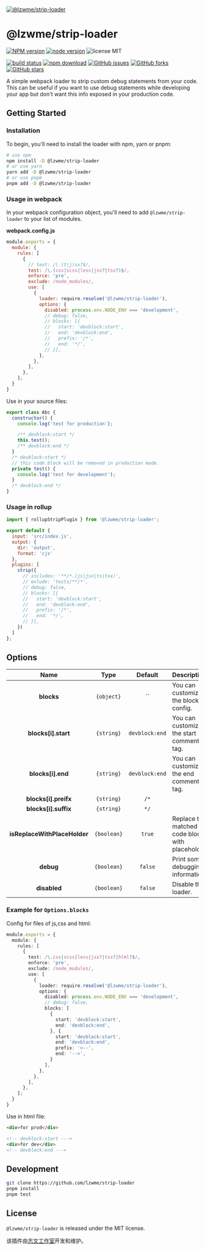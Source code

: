 [![@lzwme/strip-loader](https://nodei.co/npm/@lzwme/strip-loader.png)][npm-url]

# @lzwme/strip-loader

[![NPM version][npm-badge]][npm-url]
[![node version][node-badge]][node-url]
![license MIT](https://img.shields.io/github/license/lzwme/strip-loader)

[![build status](https://github.com/lzwme/strip-loader/actions/workflows/node-ci.yml/badge.svg)](https://github.com/lzwme/strip-loader/actions/workflows/node-ci.yml)
[![npm download][download-badge]][download-url]
[![GitHub issues][issues-badge]][issues-url]
[![GitHub forks][forks-badge]][forks-url]
[![GitHub stars][stars-badge]][stars-url]

A simple webpack loader to strip custom debug statements from your code. This can be useful if you want to use debug statements while developing your app but don't want this info exposed in your production code.

## Getting Started

### Installation

To begin, you'll need to install the loader with npm, yarn or pnpm:

```bash
# use npm
npm install -D @lzwme/strip-loader
# or use yarn
yarn add -D @lzwme/strip-loader
# or use pnpm
pnpm add -D @lzwme/strip-loader
```

### Usage in webpack

In your webpack configuration object, you'll need to add `@lzwme/strip-loader` to your list of modules.

**webpack.config.js**

```js
module.exports = {
  module: {
    rules: [
      {
        // test: /\.(t|j)sx?$/,
        test: /\.(css|scss|less|jsx?|tsx?)$/,
        enforce: 'pre',
        exclude: /node_modules/,
        use: [
          {
            loader: require.resolve('@lzwme/strip-loader'),
            options: {
              disabled: process.env.NODE_ENV === 'development',
              // debug: false,
              // blocks: [{
              //   start: 'devblock:start',
              //   end: 'devblock:end',
              //   prefix: '/*',
              //   end: '*/',
              // }],
            },
          },
        ],
      },
    ];
  }
}
```

Use in your source files:

```js
export class Abc {
  constructor() {
    console.log('test for production');

    /** devblock:start */
    this.test();
    /** devblock:end */
  }
  /* devblock:start */
  // this code block will be removed in production mode.
  private test() {
    console.log('test for development');
  }
  /* devblock:end */
}
```

### Usage in rollup

```js
import { rollupStripPlugin } from '@lzwme/strip-loader';

export default {
  input: 'src/index.js',
  output: {
    dir: 'output',
    format: 'cjs'
  },
  plugins: [
    strip({
      // includes: '**/*.(js|jsx|ts|tsx)',
      // exlude: 'tests/**/*',
      // debug: false,
      // blocks: [{
      //   start: 'devblock:start',
      //   end: 'devblock:end',
      //   prefix: '/*',
      //   end: '*/',
      // }],
    })
  ]
};
```

## Options

|         Name                 |         Type         |         Default         | Description                                      |
| :--------------------------: | :------------------: | :---------------------: | :----------------------------------------------- |
| **blocks**                   |      `{object}`      |    ``     | You can customize the blocks config.         |
| **blocks[i].start**          |      `{string}`      |    `devblock:end`       | You can customize the start comment tag.         |
| **blocks[i].end**            |      `{string}`      |    `devblock:end`       | You can customize the end comment tag.           |
| **blocks[i].preifx**         |      `{string}`      |    `/*`                 |          |
| **blocks[i].suffix**         |      `{string}`      |    `*/`                 |          |
| **isReplaceWithPlaceHolder** |      `{boolean}`      |    `true`              | Replace the matched code block with placeholder. |
| **debug**                    |      `{boolean}`     |    `false`              | Print some debugging information.                |
| **disabled**                 |      `{boolean}`     |    `false`              | Disable the loader.                              |

### Example for `Options.blocks`

Config for files of js,css and html:

```ts
module.exports = {
  module: {
    rules: [
      {
        test: /\.css|scss|less|jsx?|tsx?|html?$/,
        enforce: 'pre',
        exclude: /node_modules/,
        use: [
          {
            loader: require.resolve('@lzwme/strip-loader'),
            options: {
              disabled: process.env.NODE_ENV === 'development',
              // debug: false,
              blocks: [
                {
                  start: 'devblock:start',
                  end: 'devblock:end',
                }, {
                  start: 'devblock:start',
                  end: 'devblock:end',
                  prefix: '<--',
                  end: '-->',
                }
              ],
            },
          },
        ],
      },
    ];
  }
}
```

Use in html file:

```html
<div>for prod</div>

<!-- devblock:start --->
<div>for dev</div>
<!-- devblock:end --->
```

## Development

```bash
git clone https://github.com/lzwme/strip-loader
pnpm install
pnpm test
```

## License

`@lzwme/strip-loader` is released under the MIT license.

该插件由[志文工作室](https://lzw.me)开发和维护。


[stars-badge]: https://img.shields.io/github/stars/lzwme/strip-loader.svg
[stars-url]: https://github.com/lzwme/strip-loader/stargazers
[forks-badge]: https://img.shields.io/github/forks/lzwme/strip-loader.svg
[forks-url]: https://github.com/lzwme/strip-loader/network
[issues-badge]: https://img.shields.io/github/issues/lzwme/strip-loader.svg
[issues-url]: https://github.com/lzwme/strip-loader/issues
[npm-badge]: https://img.shields.io/npm/v/@lzwme/strip-loader.svg?style=flat-square
[npm-url]: https://npmjs.org/package/@lzwme/strip-loader
[node-badge]: https://img.shields.io/badge/node.js-%3E=_14.0.0-green.svg?style=flat-square
[node-url]: https://nodejs.org/download/
[download-badge]: https://img.shields.io/npm/dm/@lzwme/strip-loader.svg?style=flat-square
[download-url]: https://npmjs.org/package/@lzwme/strip-loader
[bundlephobia-url]: https://bundlephobia.com/result?p=@lzwme/strip-loader@latest
[bundlephobia-badge]: https://badgen.net/bundlephobia/minzip/@lzwme/strip-loader@latest

